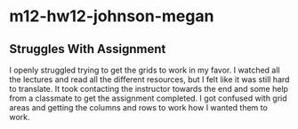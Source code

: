 # m12-hw12-johnson-megan

## Struggles With Assignment ##
I openly struggled trying to get the grids to work in my favor. I watched all the lectures and read all the different resources, but I felt like it was still hard to translate. It took contacting the instructor towards the end and some help from a classmate to get the assignment completed. I got confused with grid areas and getting the columns and rows to work how I wanted them to work.